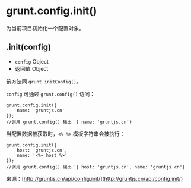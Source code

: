 # grunt.config.init()

为当前项目初始化一个配置对象。

## .init(config)

* `config` Object
* 返回值 Object

该方法同 `grunt.initConfig()`。

`config` 可通过 `grunt.config()` 访问：

    grunt.config.init({
        name: 'gruntjs.cn'
    });
    //调用 grunt.config() 输出：{ name: 'gruntjs.cn'}

当配置数据被获取时，`<% %>` 模板字符串会被执行：

    grunt.config.init({
        host: 'gruntjs.cn',
        name: '<%= host %>'
    });
    //调用 grunt.config() 输出：{ host: 'gruntjs.cn', name: 'gruntjs.cn'}

来源：[http://gruntjs.cn/api/config.init/](http://gruntjs.cn/api/config.init/)